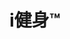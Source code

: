 ---
description: 想练哪块肌肉，先来查查正确的锻炼姿势和器材。
layout: post
results:
- primaryGenreName: Health & Fitness
  version: '1.0'
  artworkUrl100: http://a447.phobos.apple.com/us/r1000/022/Purple/v4/ea/c6/7d/eac67d4a-2005-708f-6f97-9566ec5c1e93/mzl.uyeapegi.png
  trackViewUrl: https://itunes.apple.com/cn/app/i-jian-shen/id658819075?mt=8&uo=4
  artworkUrl60: http://a1144.phobos.apple.com/us/r1000/028/Purple/v4/3d/5b/55/3d5b55b9-2330-1432-7304-88b0eb58b867/icon_57.png
  userRatingCountForCurrentVersion: 2
  sellerName: Fitness Your Body
  supportedDevices:
  - iPad2Wifi
  - iPadMini
  - iPodTouchThirdGen
  - iPodTouchFifthGen
  - iPadMini4G
  - iPadThirdGen
  - iPhone-3GS
  - iPhone4S
  - iPadFourthGen
  - iPhone4
  - iPad23G
  - iPadFourthGen4G
  - iPadThirdGen4G
  - iPadWifi
  - iPad3G
  - iPodTouchourthGen
  - iPhone5
  genres:
  - 健康健美
  - 体育
  trackName: i健身™
  description: "i健身™是一款出众的条理分明的应用程序，为塑形、健身和力量举重锻炼预设了各种计划！操作界面通俗易懂，让每个人都能充分利用应用程序的运动数据库，数据库包含了各种相关的肌肉群。取得更多惊人的成果，随时随地带上它一起健身！
    \n\n为你的锻炼选择i健身™应用程序，你将获得： \n\n- 超过80种锻炼 \n- 各主要肌肉群最常使用的重量训练练习清单。 \n- 每种练习的配图文字指导。
    \n- 运动数据库，每次更新都有新的延展，以及应用程序改进。 \n\ni健身™专注于三个主要类别： \n\n- 运动，提供最相关的、最重要的练习。
    \n- 健身，提供每周2天、3天、4天所需的预设计划。 \n- 定制，你可以自行添加健身计划。 \n\n主要的肌肉群： \n\n- 腹部 \n-
    背部 \n- 二头肌 \n- 小腿 \n- 胸部 \n- 前臂 \n- 腿部 \n- 肩部 \n- 三头肌 \n\n预设计划，适用于： \n\n-
    塑形 \n- 健身 \n- 力量举重 \n\n定制运动计划： \n\n- 设置你每天的运动计划 \n- 添加运动 \n- 添加练习至运动 \n-
    按照你的需求归类运动 \n\n兼容： \n\n* 完全支持iOS 5及更新版本，至6.1 \n* 兼容iPhone 3G、3GS、4、4S、5，iPod
    Touch 2、3、4、5 \n* 由专业人士编制的运动数据库，以及便捷的健身模式让这款应用程序成为所有健身活动的必备。 \n* 这款应用程序将帮助你保持体形，并让你的健身有效、舒适。
    \n* i健身™将成为你可靠的健身伙伴。 \n\n任何疑问及建议请通过以下方式联系我们 \nhttp://fitnessyourboday.com/support.php"
  price: 0
  trackId: 658819075
  releaseDate: '2013-07-19T08:53:38Z'
  screenshotUrls:
  - http://a4.mzstatic.com/us/r1000/009/Purple6/v4/ef/20/57/ef2057fa-0f05-5158-eb54-c34f97195bbb/mzl.cmvdoqrc.1136x1136-75.jpg
  - http://a3.mzstatic.com/us/r1000/025/Purple6/v4/66/e3/b9/66e3b9be-1024-a848-edf4-f5c4fd3b3cb5/mzl.khipaxcm.1136x1136-75.jpg
  - http://a5.mzstatic.com/us/r1000/014/Purple/v4/7c/8f/76/7c8f7612-3742-6131-baed-ca2fc416c935/mzl.urnnqmmt.1136x1136-75.jpg
  - http://a4.mzstatic.com/us/r1000/057/Purple4/v4/4f/ea/a4/4feaa485-adcf-0d12-098d-60ac721e91cf/mzl.yxhxpilf.1136x1136-75.jpg
  - http://a2.mzstatic.com/us/r1000/055/Purple4/v4/e8/b6/a8/e8b6a819-49ec-ddac-5349-dafa17ccabb6/mzl.ufpgqlvt.1136x1136-75.jpg
  artistViewUrl: https://itunes.apple.com/cn/artist/fitness-your-body/id600963105?uo=4
  primaryGenreId: 6013
  averageUserRatingForCurrentVersion: 5
  kind: software
  fileSizeBytes: '48381578'
  bundleId: com.fytnessyourbody.ibodybuildingtm
  trackContentRating: 4+
  artistName: Fitness Your Body
  trackCensoredName: i健身™
  isGameCenterEnabled: false
  contentAdvisoryRating: 4+
  languageCodesISO2A:
  - EN
  - FR
  - DE
  - IT
  - JA
  - KO
  - PT
  - RU
  - ZH
  - ES
  - SV
  - ZH
  features: &a []
  wrapperType: software
  artworkUrl512: http://a447.phobos.apple.com/us/r1000/022/Purple/v4/ea/c6/7d/eac67d4a-2005-708f-6f97-9566ec5c1e93/mzl.uyeapegi.png
  formattedPrice: 免费
  artistId: 600963105
  genreIds:
  - '6013'
  - '6004'
  currency: CNY
  ipadScreenshotUrls: *a
category: 健康健美
tags: tag1
resultCount: 1
title: i健身™

---